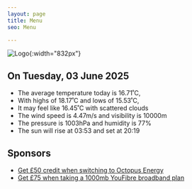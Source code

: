 ```yaml
---
layout: page
title: Menu
seo: Menu

---
```


![Logo](/images/logo.jpg){:width="832px"}

<!-- weather_marker starts -->
## On Tuesday, 03 June 2025

- The average temperature today is 16.71˚C,
- With highs of 18.17˚C and lows of 15.53˚C,
- It may feel like 16.45˚C with scattered clouds
- The wind speed is 4.47m/s and visibility is 10000m
- The pressure is 1003hPa and humidity is 77%
- The sun will rise at 03:53 and set at 20:19

<!-- weather_marker ends -->

## Sponsors

- [Get £50 credit when switching to Octopus Energy](https://bit.ly/3oD1nnS)
- [Get £75 when taking a 1000mb YouFibre broadband plan](https://aklam.io/91zWhU?)
